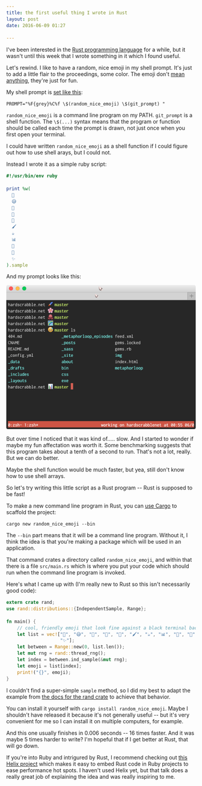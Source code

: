 ```yaml
---
title: the first useful thing I wrote in Rust
layout: post
date: 2016-06-09 01:27

---
```


I've been interested in the [Rust programming language][1] for a while, but it wasn't until this week that I wrote something in it which I found useful.

[1]: https://www.rust-lang.org

Let's rewind.
I like to have a random, nice emoji in my shell prompt.
It's just to add a little flair to the proceedings, some color.
The emoji don't [mean anything](http://maximomussini.com/posts/bash-git-prompt/), they're just for fun.

My shell prompt is [set like this][2]:

[2]: https://github.com/maxjacobson/dotfiles/blob/c3ca325eb27173046bb504327f7a30613416c5f8/.zsh-customizations/terrorhawk.zsh-theme#L23

```shell
PROMPT="%F{grey}%C%f \$(random_nice_emoji) \$(git_prompt) "
```

`random_nice_emoji` is a command line program on my PATH.
`git_prompt` is a shell function.
The `\$(...)` syntax means that the program or function should be called each time the prompt is drawn, not just once when you first open your terminal.

I could have written `random_nice_emoji` as a shell function if I could figure out how to use shell arays, but I could not.

Instead I wrote it as a simple ruby script:

```ruby
#!/usr/bin/env ruby

print %w(
  🐖
  😅
  🌸
  🐙
  🎑
  🖌
  ☕
  📊
  🐋
  🌈
  ✨
).sample
```

And my prompt looks like this:

![my prompt, where each line includes a random fun emoji](/img/2016-06-09-prompt.png)

But over time I noticed that it was kind of..... slow.
And I started to wonder if maybe my fun affectation was worth it.
Some benchmarking suggests that this program takes about a tenth of a second to run.
That's not a lot, really.
But we can do better.

Maybe the shell function would be much faster, but yea, still don't know how to use shell arrays.

So let's try writing this little script as a Rust program -- Rust is supposed to be fast!

To make a new command line program in Rust, you can [use Cargo](http://doc.crates.io/#lets-get-started) to scaffold the project:

```shell
cargo new random_nice_emoji --bin
```

The `--bin` part means that it will be a command line program.
Without it, I think the idea is that you're making a package which will be used in an application.

That command crates a directory called `random_nice_emoji`, and within that there is a file `src/main.rs` which is where you put your code which should run when the command line program is invoked.

Here's what I came up with (I'm really new to Rust so this isn't necessarily good code):

```rust
extern crate rand;
use rand::distributions::{IndependentSample, Range};

fn main() {
    // cool, friendly emoji that look fine against a black terminal background
    let list = vec!["🐖", "😅", "🌸", "🐙", "🎑", "🖌", "☕", "📊", "🐋", "🌈",
                    "✨"];
    let between = Range::new(0, list.len());
    let mut rng = rand::thread_rng();
    let index = between.ind_sample(&mut rng);
    let emoji = list[index];
    print!("{}", emoji);
}
```

I couldn't find a super-simple `sample` method, so I did my best to adapt the example from [the docs for the rand crate](https://doc.rust-lang.org/rand/rand/index.html) to achieve that behavior.

You can install it yourself with `cargo install random_nice_emoji`.
Maybe I shouldn't have released it because it's not generally useful -- but it's very convenient for me so I can install it on multiple computers, for example.

And this one usually finishes in 0.006 seconds -- 16 times faster.
And it was maybe 5 times harder to write?
I'm hopeful that if I get better at Rust, that will go down.

If you're into Ruby and intrigured by Rust, I recommend checking out [this Helix project](http://blog.skylight.io/introducing-helix/) which makes it easy to embed Rust code in Ruby projects to ease performance hot spots.
I haven't used Helix yet, but that talk does a really great job of explaining the idea and was really inspiring to me.
